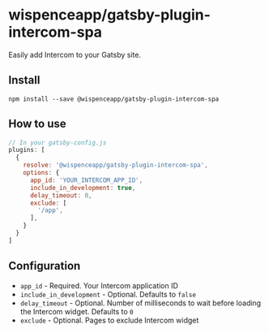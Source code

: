 # wispenceapp/gatsby-plugin-intercom-spa

Easily add Intercom to your Gatsby site.

## Install
`npm install --save @wispenceapp/gatsby-plugin-intercom-spa`

## How to use

```javascript
// In your gatsby-config.js
plugins: [
  {
    resolve: '@wispenceapp/gatsby-plugin-intercom-spa',
    options: {
      app_id: 'YOUR_INTERCOM_APP_ID',
      include_in_development: true,
      delay_timeout: 0,
      exclude: [
        '/app',
      ],
    }
  }
]
```

## Configuration

- `app_id` - Required. Your Intercom application ID
- `include_in_development` - Optional. Defaults to `false`
- `delay_timeout` - Optional. Number of milliseconds to wait before loading the Intercom widget. Defaults to `0`
- `exclude` - Optional. Pages to exclude Intercom widget
